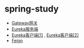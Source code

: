 # spring-study
- [Gateway网关](gateway-api/README.md)
- [Eureka服务端](spring-eureka-server/README.md)
- [Eureka客户端[1]](spring-eureka-client1/README.md) , [Eureka客户端[2]](spring-eureka-client2/README.md)
- [Feign](spring-eureka-client1/Feign.md)